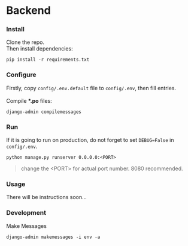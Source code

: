 # Backend

### Install
Clone the repo.
</br>
Then install dependencies:
```
pip install -r requirements.txt
```

### Configure
Firstly, copy `config/.env.default` file to `config/.env`,  then fill entries.
</br></br>
Compile __*.po__ files:
```
django-admin compilemessages
```

### Run
If it is going to run on production, do not forget to set `DEBUG=False` in `config/.env`.
```
python manage.py runserver 0.0.0.0:<PORT>
``` 
> change the \<PORT\> for actual port number. 8080 recommended.

### Usage
There will be instructions soon...

### Development
Make Messages
```
django-admin makemessages -i env -a
```
